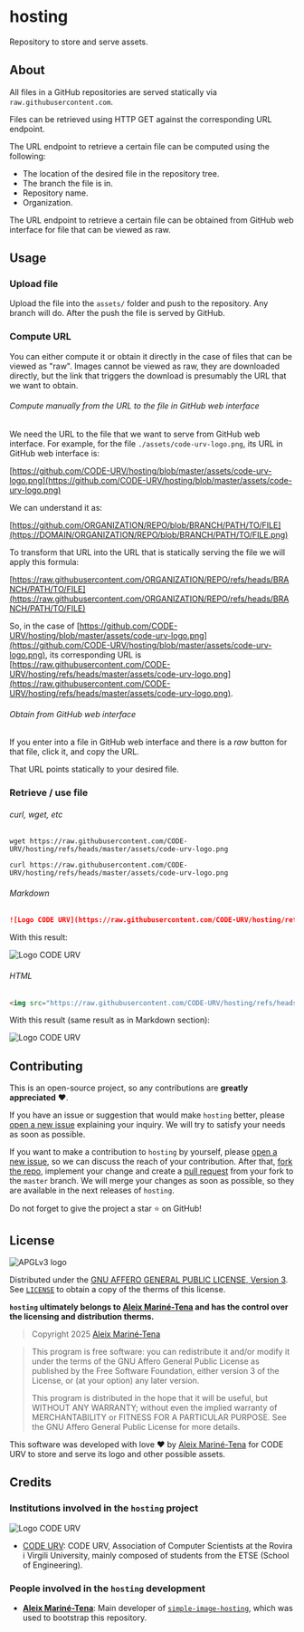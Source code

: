 # hosting
Repository to store and serve assets.

## About
All files in a GitHub repositories are served statically via `raw.githubusercontent.com`. 

Files can be retrieved using HTTP GET against the corresponding URL endpoint. 

The URL endpoint to retrieve a certain file can be computed using the following:
* The location of the desired file in the repository tree.
* The branch the file is in.
* Repository name.
* Organization.

The URL endpoint to retrieve a certain file can be obtained from GitHub web interface for file that can be viewed as 
raw.

## Usage
### Upload file
Upload the file into the `assets/` folder and push to the repository. Any branch will do. After the push the file is 
served by GitHub. 

### Compute URL
You can either compute it or obtain it directly in the case of files that can be viewed as "raw". Images cannot be 
viewed as raw, they are downloaded directly, but the link that triggers the download is presumably the URL that we want 
to obtain.

###### Compute manually from the URL to the file in GitHub web interface
We need the URL to the file that we want to serve from GitHub web interface. For example, for the file 
`./assets/code-urv-logo.png`, its URL in GitHub web interface is:

[https://github.com/CODE-URV/hosting/blob/master/assets/code-urv-logo.png](https://github.com/CODE-URV/hosting/blob/master/assets/code-urv-logo.png)

We can understand it as:

[https://github.com/ORGANIZATION/REPO/blob/BRANCH/PATH/TO/FILE](https://DOMAIN/ORGANIZATION/REPO/blob/BRANCH/PATH/TO/FILE.png)

To transform that URL into the URL that is statically serving the file we will apply this formula:

[https://raw.githubusercontent.com/ORGANIZATION/REPO/refs/heads/BRANCH/PATH/TO/FILE](https://raw.githubusercontent.com/ORGANIZATION/REPO/refs/heads/BRANCH/PATH/TO/FILE)

So, in the case of [https://github.com/CODE-URV/hosting/blob/master/assets/code-urv-logo.png](https://github.com/CODE-URV/hosting/blob/master/assets/code-urv-logo.png),
its corresponding URL is [https://raw.githubusercontent.com/CODE-URV/hosting/refs/heads/master/assets/code-urv-logo.png](https://raw.githubusercontent.com/CODE-URV/hosting/refs/heads/master/assets/code-urv-logo.png).

###### Obtain from GitHub web interface 
If you enter into a file in GitHub web interface and there is a *raw* button for that file, click it, and copy the URL.

That URL points statically to your desired file. 

### Retrieve / use file
###### curl, wget, etc
```shell
wget https://raw.githubusercontent.com/CODE-URV/hosting/refs/heads/master/assets/code-urv-logo.png
```

```shell
curl https://raw.githubusercontent.com/CODE-URV/hosting/refs/heads/master/assets/code-urv-logo.png
```

###### Markdown 
```markdown
![Logo CODE URV](https://raw.githubusercontent.com/CODE-URV/hosting/refs/heads/master/assets/code-urv-logo.png)
```

With this result:

![Logo CODE URV](https://raw.githubusercontent.com/CODE-URV/hosting/refs/heads/master/assets/code-urv-logo.png)

###### HTML
```html
<img src="https://raw.githubusercontent.com/CODE-URV/hosting/refs/heads/master/assets/code-urv-logo.png" alt="Logo CODE URV"/>
```

With this result (same result as in Markdown section):

<img src="https://raw.githubusercontent.com/CODE-URV/hosting/refs/heads/master/assets/code-urv-logo.png" alt="Logo CODE URV"/>



<!-- CONTRIBUTING -->
## Contributing
This is an open-source project, so any contributions are **greatly appreciated** ❤️. 

If you have an issue or suggestion that would make `hosting` better, please 
[open a new issue](https://github.com/CODE-URV/hosting/issues/new) explaining your inquiry. We will try to satisfy your 
needs as soon as possible. 

If you want to make a contribution to `hosting` by yourself, please 
[open a new issue](https://github.com/CODE-URV/hosting/issues/new), so we can discuss the reach of your contribution. 
After that, [fork the repo](https://github.com/CODE-URV/hosting/fork), implement your change and create a 
[pull request](https://github.com/CODE-URV/hosting/compare) from your fork to the `master` branch. We will merge your 
changes as soon as possible, so they are available in the next releases of `hosting`.

Do not forget to give the project a star ⭐ on GitHub!



<!-- LICENSE -->
## License
![APGLv3 logo](https://www.gnu.org/graphics/agplv3-with-text-162x68.png "GNU AFFERO GENERAL PUBLIC LICENSE, Version 3")

Distributed under the [GNU AFFERO GENERAL PUBLIC LICENSE, Version 3](https://www.gnu.org/licenses/agpl-3.0.en.html). 
See [`LICENSE`](https://github.com/CODE-URV/.github/blob/master/LICENSE) to obtain a copy of the therms of this license.

**`hosting` ultimately belongs to [Aleix Mariné-Tena](https://github.com/AleixMT) and has the control over the licensing
and distribution therms.**

>Copyright 2025 [Aleix Mariné-Tena](https://github.com/AleixMT) 

>This program is free software: you can redistribute it and/or modify it under the terms of the GNU Affero General Public
License as published by the Free Software Foundation, either version 3 of the License, or (at your option) any later 
version.
> 
>This program is distributed in the hope that it will be useful, but WITHOUT ANY WARRANTY; without even the implied warranty of
MERCHANTABILITY or FITNESS FOR A PARTICULAR PURPOSE. See the GNU Affero General Public License for more details.

This software was developed with love ❤️ by [Aleix Mariné-Tena](https://github.com/AleixMT) for CODE URV to store and 
serve its logo and other possible assets. 



## Credits
### Institutions involved in the `hosting` project
![Logo CODE URV](https://raw.githubusercontent.com/CODE-URV/hosting/refs/heads/master/assets/code-urv-logo.png)
- [CODE URV](https://www.github.com/CODE-URV): CODE URV, Association of Computer Scientists at the Rovira i Virgili 
University, mainly composed of students from the ETSE (School of Engineering).


### People involved in the `hosting` development
* [**Aleix Mariné-Tena**](https://github.com/AleixMT): Main developer of [`simple-image-hosting`](https://github.com/Equipaments-Hosteleria-Salou/simple-image-hosting), which was used to bootstrap this repository. 
